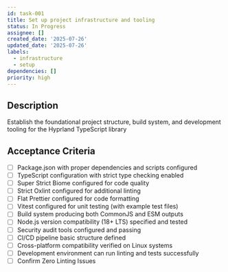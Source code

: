 ```yaml
---
id: task-001
title: Set up project infrastructure and tooling
status: In Progress
assignee: []
created_date: '2025-07-26'
updated_date: '2025-07-26'
labels:
  - infrastructure
  - setup
dependencies: []
priority: high
---
```


## Description

Establish the foundational project structure, build system, and development tooling for the Hyprland TypeScript library

## Acceptance Criteria

- [ ] Package.json with proper dependencies and scripts configured
- [ ] TypeScript configuration with strict type checking enabled
- [ ] Super Strict Biome configured for code quality
- [ ] Strict Oxlint configured for additional linting
- [ ] Flat Prettier configured for code formatting
- [ ] Vitest configured for unit testing (with example test files)
- [ ] Build system producing both CommonJS and ESM outputs
- [ ] Node.js version compatibility (18+ LTS) specified and tested
- [ ] Security audit tools configured and passing
- [ ] CI/CD pipeline basic structure defined
- [ ] Cross-platform compatibility verified on Linux systems
- [ ] Development environment can run linting and tests successfully
- [ ] Confirm Zero Linting Issues

